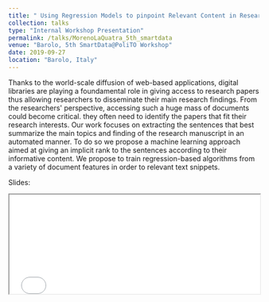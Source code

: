 ```yaml
---
title: " Using Regression Models to pinpoint Relevant Content in Research Papers"
collection: talks
type: "Internal Workshop Presentation"
permalink: /talks/MorenoLaQuatra_5th_smartdata
venue: "Barolo, 5th SmartData@PoliTO Workshop"
date: 2019-09-27
location: "Barolo, Italy"
---
```


Thanks to the world-scale diffusion of web-based applications, digital libraries are playing a foundamental role in giving access to research papers thus allowing researchers to disseminate their main research findings. From the researchers' perspective, accessing such a huge mass of documents could become critical. they often need to identify the papers that fit their research interests. Our work focuses on extracting the sentences that best summarize the main topics and finding of the research manuscript in an automated manner. To do so we propose a machine learning approach aimed at giving an implicit rank to the sentences according to their informative content. We propose to train regression-based algorithms from a variety of document features in order to relevant text snippets.

Slides:
<br>
<iframe src="/files/automatic_highlights.pdf#toolbar=0" width="100%" height="200px"></iframe>
